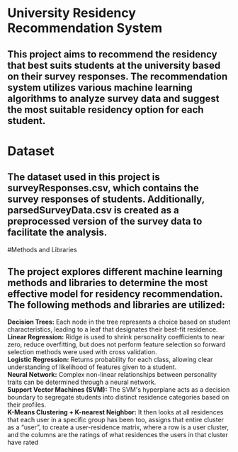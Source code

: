 # University Residency Recommendation System

## This project aims to recommend the residency that best suits students at the university based on their survey responses. The recommendation system utilizes various machine learning algorithms to analyze survey data and suggest the most suitable residency option for each student.

# Dataset
## The dataset used in this project is surveyResponses.csv, which contains the survey responses of students. Additionally, parsedSurveyData.csv is created as a preprocessed version of the survey data to facilitate the analysis.

#Methods and Libraries
## The project explores different machine learning methods and libraries to determine the most effective model for residency recommendation. The following methods and libraries are utilized:

**Decision Trees:** Each node in the tree represents a choice based on student characteristics, leading to a leaf that designates their best-fit residence.  <br />
**Linear Regression:** Ridge is used to shrink personality coefficients to near zero, reduce overfitting, but does not perform feature selection so forward selection methods were used with cross validation.  <br />
**Logistic Regression:** Returns probability for each class, allowing clear understanding of likelihood of features given to a student.  <br />
**Neural Network:** Complex non-linear relationships between personality traits can be determined through a neural network.  <br />
**Support Vector Machines (SVM):** The SVM's hyperplane acts as a decision boundary to segregate students into distinct residence categories based on their profiles.  <br />
**K-Means Clustering + K-nearest Neighbor:** It then looks at all residences that each user in a specific group has been too, assigns that entire cluster as a “user”, to create a user-residence matrix, where a row is a user cluster, and the columns are the ratings of what residences the users in that cluster have rated

